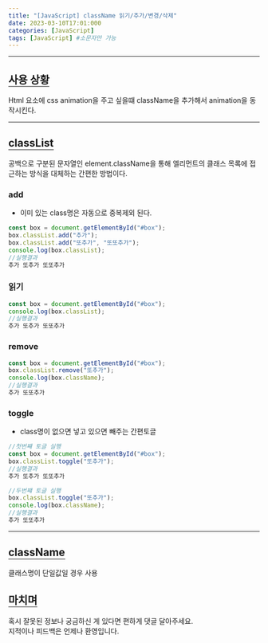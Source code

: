 ```yaml
---
title: "[JavaScript] className 읽기/추가/변경/삭제"
date: 2023-03-10T17:01:000
categories: [JavaScript]
tags: [JavaScript] #소문자만 가능
---
```


---

## <b style="border-bottom:2px solid gray">사용 상황</b>
<p>Html 요소에 css animation을 주고 싶을떄 className을 추가해서 animation을 동작시킨다.</p>

***

## <b style="border-bottom:2px solid gray">classList</b>
<p>공백으로 구분된 문자열인 element.className을 통해 엘리먼트의 클래스 목록에 접근하는 방식을 대체하는 간편한 방법이다.</p>

### <b>add</b>
- 이미 있는 class명은 자동으로 중복제외 된다.

```js
const box = document.getElementById("#box");
box.classList.add("추가");
box.classList.add("또추가", "또또추가");
console.log(box.classList);
//실행결과
추가 또추가 또또추가
```

### <b>읽기</b>
```js
const box = document.getElementById("#box");
console.log(box.classList);
//실행결과
추가 또추가 또또추가
```

### <b>remove</b>
```js
const box = document.getElementById("#box");
box.classList.remove("또추가");
console.log(box.className);
//실행결과
추가 또또추가
```

### <b>toggle</b>
- class명이 없으면 넣고 있으면 빼주는 간편토글

```js
//첫번쨰 토글 실행
const box = document.getElementById("#box");
box.classList.toggle("또추가");
//실행결과
추가 또추가 또또추가

//두번쨰 토글 실행
box.classList.toggle("또추가");
console.log(box.className);
//실행결과
추가 또또추가
```

***

## <b style="border-bottom:2px solid gray">className</b>
<p>클래스명이 단일값일 경우 사용</p>

## <b style="border-bottom:2px solid gray"><b>마치며</b></b>
<P>혹시 잘못된 정보나 궁금하신 게 있다면 편하게 댓글 달아주세요.<br/>
지적이나 피드백은 언제나 환영입니다.</p>